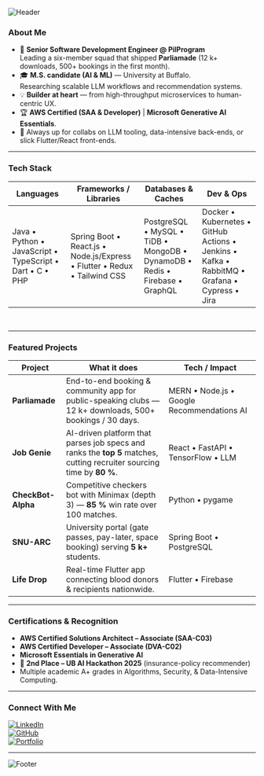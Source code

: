 ![Header](https://capsule-render.vercel.app/api?type=waving&color=gradient&height=200&section=header&text=Hello%2C%20I%27m%20Vipul%20Charugundla%21&fontSize=40&fontAlign=50&fontAlignY=40&desc=Senior%20Software%20Engineer%20%7C%20AI%20Builder%20%26%20UX%20Designer&descAlign=50&descAlignY=60)

### About Me

- 🚀 **Senior Software Development Engineer @ PilProgram**  
  Leading a six-member squad that shipped **Parliamade** (12 k+ downloads, 500+ bookings in the first month).
- 🎓 **M.S. candidate (AI & ML)** — University at Buffalo.  
  Researching scalable LLM workflows and recommendation systems.
- 💡 **Builder at heart** — from high-throughput microservices to human-centric UX.
- 🏆 **AWS Certified (SAA & Developer)** | **Microsoft Generative AI Essentials**.
- 🤝 Always up for collabs on LLM tooling, data-intensive back-ends, or slick Flutter/React front-ends.

---

### Tech Stack

| **Languages** | **Frameworks / Libraries** | **Databases & Caches** | **Dev & Ops** |
| ------------- | -------------------------- | ---------------------- | ------------- |
| Java&nbsp;• Python&nbsp;• JavaScript&nbsp;• TypeScript&nbsp;• Dart&nbsp;• C&nbsp;• PHP | Spring Boot • React.js • Node.js/Express • Flutter • Redux • Tailwind CSS | PostgreSQL • MySQL • TiDB • MongoDB • DynamoDB • Redis • Firebase • GraphQL | Docker • Kubernetes • GitHub Actions • Jenkins • Kafka • RabbitMQ • Grafana • Cypress • Jira |

&nbsp;

---

### Featured Projects

| Project | What it does | Tech / Impact |
| ------- | ------------ | ------------- |
| **Parliamade** | End-to-end booking & community app for public-speaking clubs — 12 k+ downloads, 500+ bookings / 30 days. | MERN • Node.js • Google Recommendations AI |
| **Job Genie** | AI-driven platform that parses job specs and ranks the **top 5** matches, cutting recruiter sourcing time by **80 %**. | React • FastAPI • TensorFlow • LLM |
| **CheckBot-Alpha** | Competitive checkers bot with Minimax (depth 3) — **85 %** win rate over 100 matches. | Python • pygame |
| **SNU-ARC** | University portal (gate passes, pay-later, space booking) serving **5 k+** students. | Spring Boot • PostgreSQL |
| **Life Drop** | Real-time Flutter app connecting blood donors & recipients nationwide. | Flutter • Firebase |

---

### Certifications & Recognition

- **AWS Certified Solutions Architect – Associate (SAA-C03)**
- **AWS Certified Developer – Associate (DVA-C02)**
- **Microsoft Essentials in Generative AI**
- 🥈 **2nd Place – UB AI Hackathon 2025** (insurance-policy recommender)
- Multiple academic A+ grades in Algorithms, Security, & Data-Intensive Computing.

---

### Connect With Me

[![LinkedIn](https://img.shields.io/badge/LinkedIn-%230077B5.svg?style=for-the-badge&logo=linkedin&logoColor=white)](https://www.linkedin.com/in/charugundla-vipul-3911561aa/)  
[![GitHub](https://img.shields.io/badge/GitHub-%23181717.svg?style=for-the-badge&logo=github&logoColor=white)](https://github.com/Charugundlavipul)  
[![Portfolio](https://img.shields.io/badge/Portfolio-%23FF6F61.svg?style=for-the-badge&logo=About.me&logoColor=white)](https://vipulcharugundla.netlify.app/)

---

![Footer](https://capsule-render.vercel.app/api?type=waving&color=gradient&height=120&section=footer)
